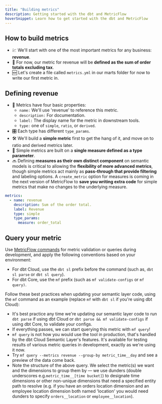 ```yaml
---
title: "Building metrics"
description: Getting started with the dbt and MetricFlow
hoverSnippet: Learn how to get started with the dbt and MetricFlow
---
```


## How to build metrics

- 💹 We'll start with one of the most important metrics for any business: **revenue**.
- 📖 For now, our metric for revenue will be **defined as the sum of order totals excluding tax**.
- 🆕 Let's create a file called `metrics.yml` in our marts folder for now to write our first metric in.

## Defining revenue

- 🔢 Metrics have four basic properties:
  - `name:` We'll use 'revenue' to reference this metric.
  - `description:` For documentation.
  - `label:` The display name for the metric in downstream tools.
  - `type:` one of `simple`, `ratio`, or `derived`.
- 🎛️ Each type has different `type_params`.
- 🛠️ We'll build a **simple metric** first to get the hang of it, and move on to ratio and derived metrics later.
- 📏 Simple metrics are built on a **single measure defined as a type parameter**.
- 🔜 Defining **measures as their own distinct component** on semantic models is critical to allowing the **flexibility of more advanced metrics**, though simple metrics act mainly as **pass-through that provide filtering** and labeling options. A `create_metric` option for measures is coming in the next version of MetricFlow to **save you writing extra code** for simple metrics that make no changes to the underlying measure.

```YAML
metrics:
  - name: revenue
    description: Sum of the order total.
    label: Revenue
    type: simple
    type_params:
      measure: order_total
```

## Query your metric

Use [MetricFlow commands](/docs/build/metricflow-commands#metricflow) for metric validation or queries during development, and apply the following conventions based on your environment:

- For dbt Cloud, use the `dbt sl` prefix before the command (such as, `dbt sl parse` or `dbt sl query`).
- For dbt Core, use the `mf` prefix (such as `mf validate-configs` or `mf query)`.

Follow these best practices when updating your semantic layer code, using the `mf` command as an example (replace `mf` with `dbt sl` if you're using dbt Cloud):

- It's best practice any time we're updating our semantic layer code to run `dbt parse` if using dbt Cloud or `dbt parse && mf validate-configs` if using dbt Core, to validate your configs.
- If everything passes, we can start querying this metric with `mf query`!
- `mf query` is not how you would use the tool in production, that's handled by the dbt Cloud Semantic Layer's features. It's available for testing results of various metric queries in development, exactly as we're using it now.
- Try `mf query --metrics revenue --group-by metric_time__day` and see a preview of the data come back.
- Note the structure of the above query. We select the metric(s) we want and the dimensions to group them by — we use dunders (double underscores e.g.`metric_time__[time bucket]`) to designate time dimensions or other non-unique dimensions that need a specified entity path to resolve (e.g. if you have an orders location dimension and an employee location dimension both named 'location' you would need dunders to specify `orders__location` or `employee__location`).
